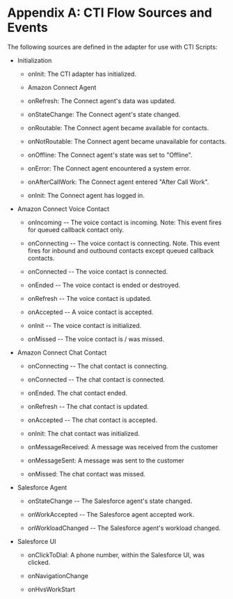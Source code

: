 Appendix A: CTI Flow Sources and Events
=======================================

The following sources are defined in the adapter for use with CTI
Scripts:

-   Initialization

    -   onInit: The CTI adapter has initialized.

    -   Amazon Connect Agent

    -   onRefresh: The Connect agent's data was updated.

    -   onStateChange: The Connect agent's state changed.

    -   onRoutable: The Connect agent became available for contacts.

    -   onNotRoutable: The Connect agent became unavailable for
        contacts.

    -   onOffline: The Connect agent's state was set to "Offline".

    -   onError: The Connect agent encountered a system error.

    -   onAfterCallWork: The Connect agent entered "After Call Work".

    -   onInit: The Connect agent has logged in.

-   Amazon Connect Voice Contact

    -   onIncoming -- The voice contact is incoming. Note: This event
        fires for queued callback contact only.

    -   onConnecting -- The voice contact is connecting. Note. This
        event fires for inbound and outbound contacts except queued
        callback contacts.

    -   onConnected -- The voice contact is connected.

    -   onEnded -- The voice contact is ended or destroyed.

    -   onRefresh -- The voice contact is updated.

    -   onAccepted -- A voice contact is accepted.

    -   onInit -- The voice contact is initialized.

    -   onMissed -- The voice contact is / was missed.

-   Amazon Connect Chat Contact

    -   onConnecting -- The chat contact is connecting.

    -   onConnected -- The chat contact is connected.

    -   onEnded. The chat contact ended.

    -   onRefresh -- The chat contact is updated.

    -   onAccepted -- The chat contact is accepted.

    -   onInit: The chat contact was initialized.

    -   onMessageReceived: A message was received from the customer

    -   onMessageSent: A message was sent to the customer

    -   onMissed: The chat contact was missed.

-   Salesforce Agent

    -   onStateChange -- The Salesforce agent's state changed.

    -   onWorkAccepted -- The Salesforce agent accepted work.

    -   onWorkloadChanged -- The Salesforce agent's workload changed.

-   Salesforce UI

    -   onClickToDial: A phone number, within the Salesforce UI, was
        clicked.

    -   onNavigationChange

    -   onHvsWorkStart
